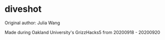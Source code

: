 # diveshot
Original author: Julia Wang

Made during Oakland University's GrizzHacks5 from 20200918 - 20200920
